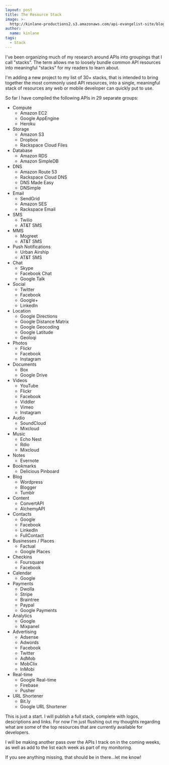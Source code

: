 ```yaml
---
layout: post
title: The Resource Stack
image: >-
  http://kinlane-productions2.s3.amazonaws.com/api-evangelist-site/blog/API-Stack-Colored.png
author:
  name: kinlane
tags:
  - Stack
---
```

I've been organizing much of my research around APIs into groupings that I call "stacks". The term allows me to loosely bundle common API resources into meaningful "stacks" for my readers to learn about.

I'm adding a new project to my list of 30+ stacks, that is intended to bring together the most commonly used API resources, into a single, meaningful stack of resources any web or mobile developer can quickly put to use.

So far I have compiled the following APIs in 29 separate groups:

*   Compute
    *   Amazon EC2
    *   Google AppEngine
    *   Heroku
*   Storage
    *   Amazon S3
    *   Dropbox
    *   Rackspace Cloud Files
*   Database
    *   Amazon RDS
    *   Amazon SimpleDB
*   DNS
    *   Amazon Route 53
    *   Rackspace Cloud DNS
    *   DNS Made Easy
    *   DNSimple
*   Email
    *   SendGrid
    *   Amazon SES
    *   Rackspace Email
*   SMS
    *   Twilio
    *   AT&T SMS
*   MMS
    *   Mogreet
    *   AT&T SMS
*   Push Notifications
    *   Urban Airship
    *   AT&T SMS
*   Chat
    *   Skype
    *   Facebook Chat
    *   Google Talk
*   Social
    *   Twitter
    *   Facebook
    *   Google+
    *   LinkedIn
*   Location
    *   Google Directions
    *   Google Distance Matrix
    *   Google Geocoding
    *   Google Latitude
    *   Geoloqi
*   Photos
    *   Flickr
    *   Facebook
    *   Instagram
*   Documents
    *   Box
    *   Google Drive
*   Videos
    *   YouTube
    *   Flickr
    *   Facebook
    *   Viddler
    *   Vimeo
    *   Instagram
*   Audio
    *   SoundCloud
    *   Mixcloud
*   Music
    *   Echo Nest
    *   Rdio
    *   Mixcloud
*   Notes
    *   Evernote
*   Bookmarks
    *   Delicious
    Pinboard
*   Blog
    *   Wordpress
    *   Blogger
    *   Tumblr
*   Content
    *   ConvertAPI
    *   AlchemyAPI
*   Contacts
    *   Google
    *   Facebook
    *   LinkedIn
    *   FullContact
*   Businesses / Places
    *   Factual
    *   Google Places
*   Checkins
    *   Foursquare
    *   Facebook
*   Calendar
    *   Google
*   Payments
    *   Dwolla
    *   Stripe
    *   Braintree
    *   Paypal
    *   Google Payments
*   Analytics
    *   Google
    *   Mixpanel
*   Advertising
    *   Adsense
    *   Adwords
    *   Facebook
    *   Twitter
    *   AdMob
    *   MobClix
    *   InMobi
*   Real-time
    *   Google Real-time
    *   Firebase
    *   Pusher
*   URL Shortener
    *   Bit.ly
    *   Google URL Shortener

This is just a start. I will publish a full stack, complete with logos, descriptions and links. For now I'm just flushing out my thoughts regarding what are some of the top resources that are currently available for developers.

I will be making another pass over the APIs I track on in the coming weeks, as well as add to the list each week as part of my monitoring.

If you see anything missing, that should be in there...let me know!